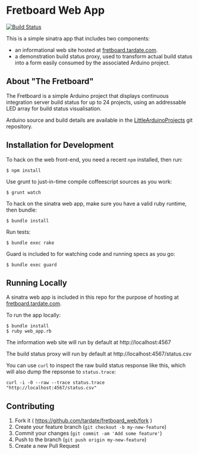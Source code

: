 # Fretboard Web App
[![Build Status](https://travis-ci.org/tardate/fretboard_web.svg?branch=master)](https://travis-ci.org/tardate/fretboard_web)

This is a simple sinatra app that includes two components:

* an informational web site hosted at [fretboard.tardate.com](http://fretboard.tardate.com).
* a demonstration build status proxy, used to transform actual build status into a form easily consumed by the associated Arduino project.

## About "The Fretboard"

The Fretboard is a simple Arduino project that displays continuous integration server build status
for up to 24 projects, using an addressable LED array for build status visualisation.

Arduino source and build details are available in the
[LittleArduinoProjects](https://github.com/tardate/LittleArduinoProjects/tree/master/FretBoard)
git repository.


## Installation for Development

To hack on the web front-end, you need a recent `npm` installed, then run:

    $ npm install

Use grunt to just-in-time compile coffeescript sources as you work:

    $ grunt watch

To hack on the sinatra web app, make sure you have a valid ruby runtime, then bundle:

    $ bundle install

Run tests:

    $ bundle exec rake

Guard is included to for watching code and running specs as you go:

    $ bundle exec guard


## Running Locally

A sinatra web app is included in this repo for the purpose of hosting at [fretboard.tardate.com](http://fretboard.tardate.com).

To run the app locally:

    $ bundle install
    $ ruby web_app.rb

The information web site will run by default at http://localhost:4567

The build status proxy will run by default at http://localhost:4567/status.csv

You can use `curl` to inspect the raw build status response like this, which will also dump the repsonse to `status.trace`:

    curl -i -0 --raw --trace status.trace "http://localhost:4567/status.csv"


## Contributing

1. Fork it ( https://github.com/tardate/fretboard_web/fork )
2. Create your feature branch (`git checkout -b my-new-feature`)
3. Commit your changes (`git commit -am 'Add some feature'`)
4. Push to the branch (`git push origin my-new-feature`)
5. Create a new Pull Request
